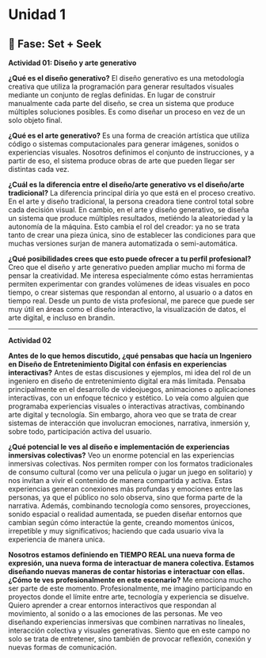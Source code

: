 # Unidad 1

## 🔎 Fase: Set + Seek

**Actividad 01: Diseño y arte generativo**

**¿Qué es el diseño generativo?**
El diseño generativo es una metodología creativa que utiliza la programación para generar resultados visuales mediante un conjunto de reglas definidas. En lugar de construir manualmente cada parte del diseño, se crea un sistema que produce múltiples soluciones posibles. Es como diseñar un proceso en vez de un solo objeto final.

**¿Qué es el arte generativo?**
Es una forma de creación artística que utiliza código o sistemas computacionales para generar imágenes, sonidos o experiencias visuales. Nosotros definimos el conjunto de instrucciones, y a partir de eso, el sistema produce obras de arte que pueden llegar ser distintas cada vez. 

**¿Cuál es la diferencia entre el diseño/arte generativo vs el diseño/arte tradicional?**
La diferencia principal diría yo que está en el proceso creativo. En el arte y diseño tradicional, la persona creadora tiene control total sobre cada decisión visual. En cambio, en el arte y diseño generativo, se diseña un sistema que produce múltiples resultados, metiéndo la aleatoriedad y la autonomía de la máquina. Esto cambia el rol del creador: ya no se trata tanto de crear una pieza única, sino de establecer las condiciones para que muchas versiones surjan de manera automatizada o semi-automática.

**¿Qué posibilidades crees que esto puede ofrecer a tu perfil profesional?**
Creo que el diseño y arte generativo pueden ampliar mucho mi forma de pensar la creatividad. Me interesa especialmente cómo estas herramientas permiten experimentar con grandes volúmenes de ideas visuales en poco tiempo, o crear sistemas que respondan al entorno, al usuario o a datos en tiempo real. Desde un punto de vista profesional, me parece que puede ser muy útil en áreas como el diseño interactivo, la visualización de datos, el arte digital, e incluso en brandin. 



---

**Actividad 02**

**Antes de lo que hemos discutido, ¿qué pensabas que hacía un Ingeniero en Diseño de Entretenimiento Digital con énfasis en experiencias interactivas?**
Antes de estas discusiones y ejemplos, mi idea del rol de un ingeniero en diseño de entretenimiento digital era más limitada. Pensaba principalmente en el desarrollo de videojuegos, animaciones o aplicaciones interactivas, con un enfoque técnico y estético. Lo veía como alguien que programaba experiencias visuales o interactivas atractivas, combinando arte digital y tecnología. Sin embargo, ahora veo que se trata de crear sistemas de interacción que involucran emociones, narrativa, inmersión y, sobre todo, participación activa del usuario.

**¿Qué potencial le ves al diseño e implementación de experiencias inmersivas colectivas?**
Veo un enorme potencial en las experiencias inmersivas colectivas. Nos permiten romper con los formatos tradicionales de consumo cultural (como ver una película o jugar un juego en solitario) y nos invitan a vivir el contenido de manera compartida y activa. Estas experiencias generan conexiones más profundas  y emociones entre las personas, ya que el público no solo observa, sino que forma parte de la narrativa. Además, combinando tecnología como sensores, proyecciones, sonido espacial o realidad aumentada, se pueden diseñar entornos que cambian según cómo interactúe la gente, creando momentos únicos, irrepetible y muy significativos; haciendo que cada usuario viva la experiencia de manera unica. 

**Nosotros estamos definiendo en TIEMPO REAL una nueva forma de expresión, una nueva forma de interactuar de manera colectiva. Estamos diseñando nuevas maneras de contar historias e interactuar con ellas. ¿Cómo te ves profesionalmente en este escenario?**
Me emociona mucho ser parte de este momento. Profesionalmente, me imagino participando en proyectos donde el límite entre arte, tecnología y experiencia se disuelve. Quiero aprender a crear entornos interactivos que respondan al movimiento, al sonido o a las emociones de las personas. Me veo diseñando experiencias inmersivas que combinen narrativas no lineales, interacción colectiva y visuales generativas. Siento que en este campo no solo se trata de entretener, sino también de provocar reflexión, conexión y nuevas formas de comunicación.

